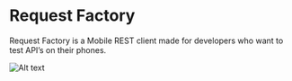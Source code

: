 # Request Factory

Request Factory is a Mobile REST client made for developers who want to test API’s on their phones.

![Alt text](https://i.imgur.com/JgIoKvT.png)

